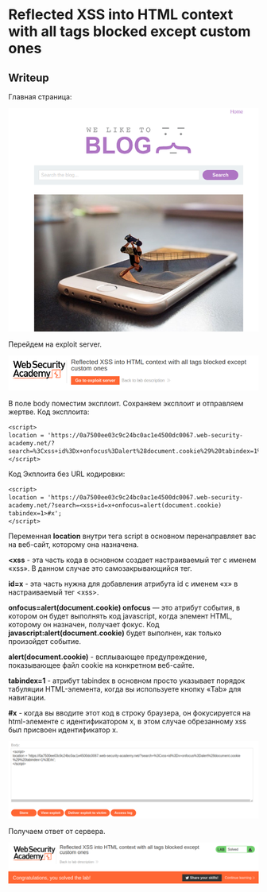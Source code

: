 # Reflected XSS into HTML context with all tags blocked except custom ones

## Writeup

Главная страница:

![](https://github.com/fobblified/Writeups/blob/main/Portswigger/(XSS)_Cross-site_scripting/Reflected_XSS_into_HTML_context_with_all_tags_blocked_except_custom_ones/assets/1.png)

Перейдем на exploit server.

![](https://github.com/fobblified/Writeups/blob/main/Portswigger/(XSS)_Cross-site_scripting/Reflected_XSS_into_HTML_context_with_all_tags_blocked_except_custom_ones/assets/2.png)

В поле body поместим эксплоит. Сохраняем эксплоит и отправляем жертве. Код эксплоита:
```
<script>
location = 'https://0a7500ee03c9c24bc0ac1e4500dc0067.web-security-academy.net/?search=%3Cxss+id%3Dx+onfocus%3Dalert%28document.cookie%29%20tabindex=1%3E#x';
</script>
```

Код Экплоита без URL кодировки:
```
<script>
location = 'https://0a7500ee03c9c24bc0ac1e4500dc0067.web-security-academy.net/?search=<xss+id=x+onfocus=alert(document.cookie) tabindex=1>#x';
</script>
```

Переменная **location** внутри тега script в основном перенаправляет вас на веб-сайт, которому она назначена.

**<xss** - эта часть кода в основном создает настраиваемый тег с именем «xss». В данном случае это самозакрывающийся тег.

**id=x** - эта часть нужна для добавления атрибута id с именем «x» в настраиваемый тег \<xss>.

**onfocus=alert(document.cookie) onfocus** — это атрибут события, в котором он будет выполнять код javascript, когда элемент HTML, которому он назначен, получает фокус. Код **javascript:alert(document.cookie)** будет выполнен, как только произойдет событие.

**alert(document.cookie)** - всплывающее предупреждение, показывающее файл cookie на конкретном веб-сайте.

**tabindex=1** - атрибут tabindex в основном просто указывает порядок табуляции HTML-элемента, когда вы используете кнопку «Tab» для навигации.

**#x** - когда вы вводите этот код в строку браузера, он фокусируется на html-элементе с идентификатором x, в этом случае обрезанному xss был присвоен идентификатор x.

![](https://github.com/fobblified/Writeups/blob/main/Portswigger/(XSS)_Cross-site_scripting/Reflected_XSS_into_HTML_context_with_all_tags_blocked_except_custom_ones/assets/3.png)

Получаем ответ от сервера.

![](https://github.com/fobblified/Writeups/blob/main/Portswigger/(XSS)_Cross-site_scripting/Reflected_XSS_into_HTML_context_with_all_tags_blocked_except_custom_ones/assets/4.png)
